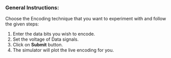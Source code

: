 ### **General Instructions:**

Choose the Encoding technique that you want to experiment with and follow the given steps:

1. Enter the data bits you wish to encode.
2. Set the voltage of Data signals.
3. Click on **Submit** button.
4. The simulator will plot the live encoding for you.

